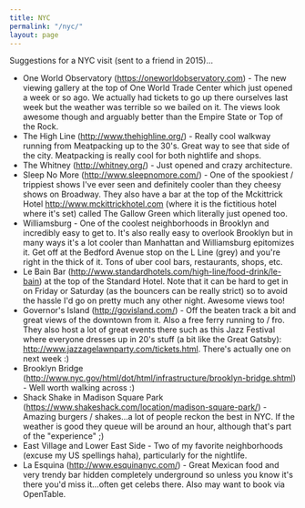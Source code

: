 ```yaml
---
title: NYC
permalink: "/nyc/"
layout: page
---
```


Suggestions for a NYC visit (sent to a friend in 2015)... 

- One World Observatory (https://oneworldobservatory.com) - The new viewing gallery at the top of One World Trade Center which just opened a week or so ago. We actually had tickets to go up there ourselves last week but the weather was terrible so we bailed on it. The views look awesome though and arguably better than the Empire State or Top of the Rock.
- The High Line (http://www.thehighline.org/) - Really cool walkway running from Meatpacking up to the 30's. Great way to see that side of the city. Meatpacking is really cool for both nightlife and shops.
- The Whitney (http://whitney.org/) - Just opened and crazy architecture.
- Sleep No More (http://www.sleepnomore.com/) - One of the spookiest / trippiest shows I've ever seen and definitely cooler than they cheesy shows on Broadway. They also have a bar at the top of the Mckittrick Hotel http://www.mckittrickhotel.com (where it is the fictitious hotel where it's set) called The Gallow Green which literally just opened too.
- Williamsburg - One of the coolest neighborhoods in Brooklyn and incredibly easy to get to. It's also really easy to overlook Brooklyn but in many ways it's a lot cooler than Manhattan and Williamsburg epitomizes it. Get off at the Bedford Avenue stop on the L Line (grey) and you're right in the thick of it. Tons of uber cool bars, restaurants, shops, etc.
- Le Bain Bar (http://www.standardhotels.com/high-line/food-drink/le-bain) at the top of the Standard Hotel. Note that it can be hard to get in on Friday or Saturday (as the bouncers can be really strict) so to avoid the hassle I'd go on pretty much any other night. Awesome views too!
- Governor's Island (http://govisland.com/) - Off the beaten track a bit and great views of the downtown from it. Also a free ferry running to / fro. They also host a lot of great events there such as this Jazz Festival where everyone dresses up in 20's stuff (a bit like the Great Gatsby): http://www.jazzagelawnparty.com/tickets.html. There's actually one on next week :)
- Brooklyn Bridge (http://www.nyc.gov/html/dot/html/infrastructure/brooklyn-bridge.shtml) - Well worth walking across :)
- Shack Shake in Madison Square Park (https://www.shakeshack.com/location/madison-square-park/) - Amazing burgers / shakes...a lot of people reckon the best in NYC. If the weather is good they queue will be around an hour, although that's part of the "experience" ;)
- East Village and Lower East Side - Two of my favorite neighborhoods (excuse my US spellings haha), particularly for the nightlife.
- La Esquina (http://www.esquinanyc.com/) - Great Mexican food and very trendy bar hidden completely underground so unless you know it's there you'd miss it...often get celebs there. Also may want to book via OpenTable.